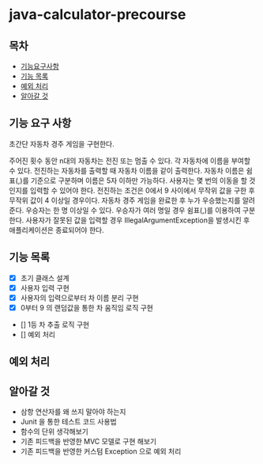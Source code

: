 # java-calculator-precourse

## 목차

- [기능요구사항](#기능-요구-사항)
- [기능 목록](#기능-목록)
- [예외 처리](#예외-처리)
- [알아갈 것](#알아갈-것)

## 기능 요구 사항

초간단 자동차 경주 게임을 구현한다.

주어진 횟수 동안 n대의 자동차는 전진 또는 멈출 수 있다.
각 자동차에 이름을 부여할 수 있다. 전진하는 자동차를 출력할 때 자동차 이름을 같이 출력한다.
자동차 이름은 쉼표(,)를 기준으로 구분하며 이름은 5자 이하만 가능하다.
사용자는 몇 번의 이동을 할 것인지를 입력할 수 있어야 한다.
전진하는 조건은 0에서 9 사이에서 무작위 값을 구한 후 무작위 값이 4 이상일 경우이다.
자동차 경주 게임을 완료한 후 누가 우승했는지를 알려준다. 우승자는 한 명 이상일 수 있다.
우승자가 여러 명일 경우 쉼표(,)를 이용하여 구분한다.
사용자가 잘못된 값을 입력할 경우 IllegalArgumentException을 발생시킨 후 애플리케이션은 종료되어야 한다.

## 기능 목록

- [x] 초기 클래스 설계
- [x] 사용자 입력 구현
- [x] 사용자의 입력으로부터 차 이름 분리 구현 
- [x] 0부터 9 의 랜덤값을 통한 차 움직임 로직 구현 
- [] 1등 차 추출 로직 구현 
- [] 예외 처리 

## 예외 처리
 


## 알아갈 것

- 삼항 연산자를 왜 쓰지 말아야 하는지
- Junit 을 통한 테스트 코드 사용법
- 함수의 단위 생각해보기 
- 기존 피드백을 반영한 MVC 모델로 구현 해보기
- 기존 피드백을 반영한 커스텀 Exception 으로 예외 처리 